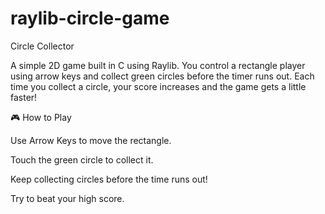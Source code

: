 # raylib-circle-game

Circle Collector

A simple 2D game built in C using Raylib.
You control a rectangle player using arrow keys and collect green circles before the timer runs out.
Each time you collect a circle, your score increases and the game gets a little faster!

🎮 How to Play

Use Arrow Keys to move the rectangle.

Touch the green circle to collect it.

Keep collecting circles before the time runs out!

Try to beat your high score.
